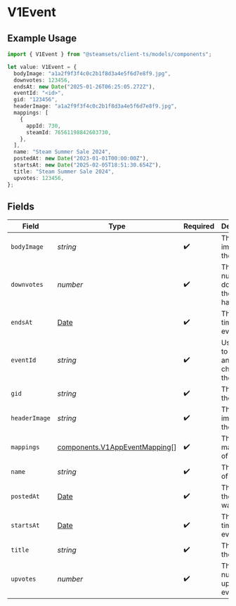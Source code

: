# V1Event

## Example Usage

```typescript
import { V1Event } from "@steamsets/client-ts/models/components";

let value: V1Event = {
  bodyImage: "a1a2f9f3f4c0c2b1f8d3a4e5f6d7e8f9.jpg",
  downvotes: 123456,
  endsAt: new Date("2025-01-26T06:25:05.272Z"),
  eventId: "<id>",
  gid: "123456",
  headerImage: "a1a2f9f3f4c0c2b1f8d3a4e5f6d7e8f9.jpg",
  mappings: [
    {
      appId: 730,
      steamId: 76561198842603730,
    },
  ],
  name: "Steam Summer Sale 2024",
  postedAt: new Date("2023-01-01T00:00:00Z"),
  startsAt: new Date("2025-02-05T18:51:30.654Z"),
  title: "Steam Summer Sale 2024",
  upvotes: 123456,
};
```

## Fields

| Field                                                                                         | Type                                                                                          | Required                                                                                      | Description                                                                                   | Example                                                                                       |
| --------------------------------------------------------------------------------------------- | --------------------------------------------------------------------------------------------- | --------------------------------------------------------------------------------------------- | --------------------------------------------------------------------------------------------- | --------------------------------------------------------------------------------------------- |
| `bodyImage`                                                                                   | *string*                                                                                      | :heavy_check_mark:                                                                            | The body image of the event                                                                   | a1a2f9f3f4c0c2b1f8d3a4e5f6d7e8f9.jpg                                                          |
| `downvotes`                                                                                   | *number*                                                                                      | :heavy_check_mark:                                                                            | The number of downvotes the event has                                                         | 123456                                                                                        |
| `endsAt`                                                                                      | [Date](https://developer.mozilla.org/en-US/docs/Web/JavaScript/Reference/Global_Objects/Date) | :heavy_check_mark:                                                                            | The end time of the event                                                                     |                                                                                               |
| `eventId`                                                                                     | *string*                                                                                      | :heavy_check_mark:                                                                            | Use this ID to make any changes to the event                                                  |                                                                                               |
| `gid`                                                                                         | *string*                                                                                      | :heavy_check_mark:                                                                            | The gid of the event                                                                          | 123456                                                                                        |
| `headerImage`                                                                                 | *string*                                                                                      | :heavy_check_mark:                                                                            | The header image of the event                                                                 | a1a2f9f3f4c0c2b1f8d3a4e5f6d7e8f9.jpg                                                          |
| `mappings`                                                                                    | [components.V1AppEventMapping](../../models/components/v1appeventmapping.md)[]                | :heavy_check_mark:                                                                            | The mappings of the event                                                                     |                                                                                               |
| `name`                                                                                        | *string*                                                                                      | :heavy_check_mark:                                                                            | The name of the event                                                                         | Steam Summer Sale 2024                                                                        |
| `postedAt`                                                                                    | [Date](https://developer.mozilla.org/en-US/docs/Web/JavaScript/Reference/Global_Objects/Date) | :heavy_check_mark:                                                                            | The time the event was posted                                                                 | 2023-01-01T00:00:00Z                                                                          |
| `startsAt`                                                                                    | [Date](https://developer.mozilla.org/en-US/docs/Web/JavaScript/Reference/Global_Objects/Date) | :heavy_check_mark:                                                                            | The start time of the event                                                                   |                                                                                               |
| `title`                                                                                       | *string*                                                                                      | :heavy_check_mark:                                                                            | The title of the event                                                                        | Steam Summer Sale 2024                                                                        |
| `upvotes`                                                                                     | *number*                                                                                      | :heavy_check_mark:                                                                            | The number of upvotes the event has                                                           | 123456                                                                                        |